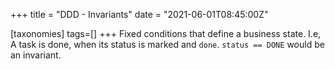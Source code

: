 +++
title = "DDD - Invariants"
date = "2021-06-01T08:45:00Z"

[taxonomies]
tags=[]
+++
Fixed conditions that define a business state. I.e, A task is done, when its status is marked and `done`. `status == DONE` would be an invariant.
